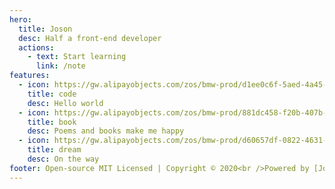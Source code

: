 ```yaml
---
hero:
  title: Joson
  desc: Half a front-end developer
  actions:
    - text: Start learning
      link: /note
features:
  - icon: https://gw.alipayobjects.com/zos/bmw-prod/d1ee0c6f-5aed-4a45-a507-339a4bfe076c/k7bjsocq_w144_h144.png
    title: code
    desc: Hello world
  - icon: https://gw.alipayobjects.com/zos/bmw-prod/881dc458-f20b-407b-947a-95104b5ec82b/k79dm8ih_w144_h144.png
    title: book
    desc: Poems and books make me happy
  - icon: https://gw.alipayobjects.com/zos/bmw-prod/d60657df-0822-4631-9d7c-e7a869c2f21c/k79dmz3q_w126_h126.png
    title: dream
    desc: On the way
footer: Open-source MIT Licensed | Copyright © 2020<br />Powered by [Joson](https://github.com/JosonKing)
---
```


<!-- ## Hello dumi! -->
